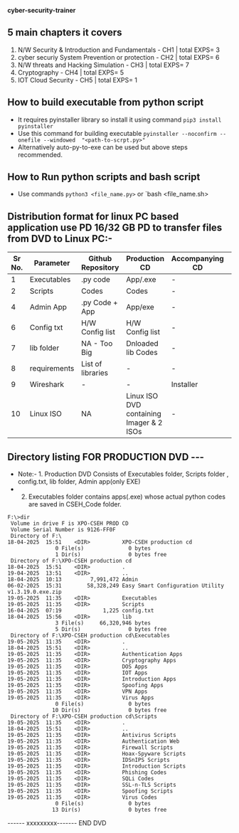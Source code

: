 **cyber-security-trainer**

## 5 main chapters it covers
1. N/W Security & Introduction and Fundamentals   -  CH1 | total EXPS= 3
2. cyber securiy System Prevention or protection  -  CH2 | total EXPS= 6
3. N/W threats and Hacking Simulation             -  CH3 | total EXPS= 7
4. Cryptography                                   -  CH4 | total EXPS= 5
5. IOT Cloud Security                             -  CH5 | total EXPS= 1

## How to build executable from python script

- It requires pyinstaller library so install it using command `pip3 install pyinstaller`
- Use this command for building executable `pyinstaller --noconfirm --onefile --windowed  "<path-to-scrpt.py>"`
- Alternatively auto-py-to-exe can be used but above steps recommended.

## How to Run python scripts and bash script

- Use commands `python3 <file_name.py>` or `bash <file_name.sh>

## Distribution format for linux PC based application use PD 16/32 GB PD to transfer files from DVD to Linux PC:-


| Sr No. | Parameter     | Github Repository | Production CD    | Accompanying CD | Project CD |
|--------|---------------|-------------------|------------------|-----------------|------------|
|   1    | Executables   |     .py code      |      App/.exe    |       -         |     Backup     |
|   2    | Scripts       |      Codes        |      Codes       |       -         |     Backup     |
|   4    | Admin App     |   .py Code + App  |     App/exe      |       -         |     Backup     |
|   6    | Config txt    |  H/W Config list  |H/W Config list   |       -         |     Backup     |
|   7    | lib folder    |   NA - Too Big    |Dnloaded lib Codes|       -         |     Backup     |
|   8    | requirements  | List of libraries |      -           |       -         |     Backup     |
|   9    | Wireshark     |      -            |      -           |  Installer      |     Backup     |
| 10     |Linux ISO      |     NA | Linux ISO DVD containing Imager & 2 ISOs| -   |     Backup     | 


## Directory listing FOR PRODUCTION DVD ---
- Note:- 1. Production DVD Consists of Executables folder, Scripts folder , config.txt, lib folder, Admin app(only EXE)
- 2. Executables folder contains apps(.exe) whose actual python codes are saved in CSEH_Code folder. 
```
F:\>dir
 Volume in drive F is XPO-CSEH PROD CD
 Volume Serial Number is 9126-FF0F
 Directory of F:\
18-04-2025  15:51    <DIR>          XPO-CSEH production cd
               0 File(s)              0 bytes
               1 Dir(s)               0 bytes free
 Directory of F:\XPO-CSEH production cd
18-04-2025  15:51    <DIR>          .
19-04-2025  13:51    <DIR>          ..
18-04-2025  10:13         7,991,472 Admin
06-02-2025  15:31        58,328,249 Easy Smart Configuration Utility v1.3.19.0.exe.zip
19-05-2025  11:35    <DIR>          Executables
19-05-2025  11:35    <DIR>          Scripts
16-04-2025  07:19             1,225 config.txt
18-04-2025  15:56    <DIR>          lib
               3 File(s)     66,320,946 bytes
               5 Dir(s)               0 bytes free
 Directory of F:\XPO-CSEH production cd\Executables
19-05-2025  11:35    <DIR>          .
18-04-2025  15:51    <DIR>          ..
19-05-2025  11:35    <DIR>          Authentication Apps
19-05-2025  11:35    <DIR>          Cryptography Apps
19-05-2025  11:35    <DIR>          DOS Apps
19-05-2025  11:35    <DIR>          IOT Apps
19-05-2025  11:35    <DIR>          Introduction Apps
19-05-2025  11:35    <DIR>          Spoofing Apps
19-05-2025  11:35    <DIR>          VPN Apps
19-05-2025  11:35    <DIR>          Virus Apps
               0 File(s)              0 bytes
              10 Dir(s)               0 bytes free
 Directory of F:\XPO-CSEH production cd\Scripts
19-05-2025  11:35    <DIR>          .
18-04-2025  15:51    <DIR>          ..
19-05-2025  11:35    <DIR>          Antivirus Scripts
19-05-2025  11:35    <DIR>          Authentication Web
19-05-2025  11:35    <DIR>          Firewall Scripts
19-05-2025  11:35    <DIR>          Hoax-Spyware Scripts
19-05-2025  11:35    <DIR>          IDSnIPS Scripts
19-05-2025  11:35    <DIR>          Introduction Scripts
19-05-2025  11:35    <DIR>          Phishing Codes
19-05-2025  11:35    <DIR>          SQLi Codes
19-05-2025  11:35    <DIR>          SSL-n-TLS Scripts
19-05-2025  11:35    <DIR>          Spoofing Scripts
19-05-2025  11:35    <DIR>          Virus Codes
               0 File(s)              0 bytes
              13 Dir(s)               0 bytes free

```
  ------ xxxxxxxxx-------   END DVD            

